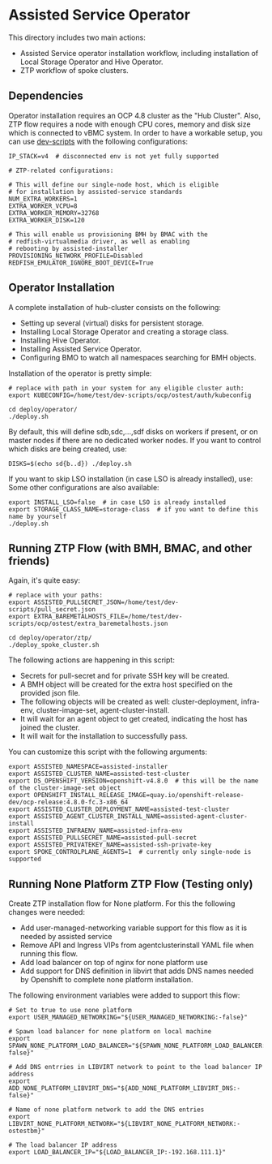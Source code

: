 # Assisted Service Operator

This directory includes two main actions:
* Assisted Service operator installation workflow, including
  installation of Local Storage Operator and Hive Operator.
* ZTP workflow of spoke clusters.

## Dependencies

Operator installation requires an OCP 4.8 cluster as the "Hub Cluster".
Also, ZTP flow requires a node with enough CPU cores, memory and disk size
which is connected to vBMC system.
In order to have a workable setup, you can use
[dev-scripts](https://github.com/openshift-metal3/dev-scripts) with the following configurations:

```
IP_STACK=v4  # disconnected env is not yet fully supported

# ZTP-related configurations:

# This will define our single-node host, which is eligible
# for installation by assisted-service standards
NUM_EXTRA_WORKERS=1
EXTRA_WORKER_VCPU=8
EXTRA_WORKER_MEMORY=32768
EXTRA_WORKER_DISK=120

# This will enable us provisioning BMH by BMAC with the
# redfish-virtualmedia driver, as well as enabling
# rebooting by assisted-installer
PROVISIONING_NETWORK_PROFILE=Disabled
REDFISH_EMULATOR_IGNORE_BOOT_DEVICE=True
```

## Operator Installation

A complete installation of hub-cluster consists on the following:

* Setting up several (virtual) disks for persistent storage.
* Installing Local Storage Operator and creating a storage class.
* Installing Hive Operator.
* Installing Assisted Service Operator.
* Configuring BMO to watch all namespaces searching for BMH objects.

Installation of the operator is pretty simple:

```
# replace with path in your system for any eligible cluster auth:
export KUBECONFIG=/home/test/dev-scripts/ocp/ostest/auth/kubeconfig

cd deploy/operator/
./deploy.sh
```

By default, this will define sdb,sdc,...,sdf disks on workers if present,
or on master nodes if there are no dedicated worker nodes. If you want to
control which disks are being created, use:

```
DISKS=$(echo sd{b..d}) ./deploy.sh
```

If you want to skip LSO installation (in case LSO is already installed), use:
Some other configurations are also available:

```
export INSTALL_LSO=false  # in case LSO is already installed
export STORAGE_CLASS_NAME=storage-class  # if you want to define this name by yourself
./deploy.sh
```

## Running ZTP Flow (with BMH, BMAC, and other friends)

Again, it's quite easy:

```
# replace with your paths:
export ASSISTED_PULLSECRET_JSON=/home/test/dev-scripts/pull_secret.json
export EXTRA_BAREMETALHOSTS_FILE=/home/test/dev-scripts/ocp/ostest/extra_baremetalhosts.json

cd deploy/operator/ztp/
./deploy_spoke_cluster.sh
```

The following actions are happening in this script:
* Secrets for pull-secret and for private SSH key will be created.
* A BMH object will be created for the extra host specified on the provided json file.
* The following objects will be created as well: cluster-deployment, infra-env,
  cluster-image-set, agent-cluster-install.
* It will wait for an agent object to get created, indicating the host has joined the cluster.
* It will wait for the installation to successfully pass.

You can customize this script with the following arguments:
```
export ASSISTED_NAMESPACE=assisted-installer
export ASSISTED_CLUSTER_NAME=assisted-test-cluster
export DS_OPENSHIFT_VERSION=openshift-v4.8.0  # this will be the name of the cluster-image-set object
export OPENSHIFT_INSTALL_RELEASE_IMAGE=quay.io/openshift-release-dev/ocp-release:4.8.0-fc.3-x86_64
export ASSISTED_CLUSTER_DEPLOYMENT_NAME=assisted-test-cluster
export ASSISTED_AGENT_CLUSTER_INSTALL_NAME=assisted-agent-cluster-install
export ASSISTED_INFRAENV_NAME=assisted-infra-env
export ASSISTED_PULLSECRET_NAME=assisted-pull-secret
export ASSISTED_PRIVATEKEY_NAME=assisted-ssh-private-key
export SPOKE_CONTROLPLANE_AGENTS=1  # currently only single-node is supported
```

## Running None Platform ZTP Flow (Testing only)

Create ZTP installation flow for None platform. For this the following changes were needed:

- Add user-managed-networking variable support for this flow as it is needed by assisted service
- Remove API and Ingress VIPs from agentclusterinstall YAML file when running this flow.
- Add load balancer on top of nginx for none platform use
- Add support for DNS definition in libvirt that adds DNS names needed by Openshift to complete none platform installation.

The following environment variables were added to support this flow:

```
# Set to true to use none platform
export USER_MANAGED_NETWORKING="${USER_MANAGED_NETWORKING:-false}"

# Spawn load balancer for none platform on local machine 
export SPAWN_NONE_PLATFORM_LOAD_BALANCER="${SPAWN_NONE_PLATFORM_LOAD_BALANCER:-false}"

# Add DNS entrries in LIBVIRT network to point to the load balancer IP address
export ADD_NONE_PLATFORM_LIBVIRT_DNS="${ADD_NONE_PLATFORM_LIBVIRT_DNS:-false}"

# Name of none platform network to add the DNS entries
export LIBVIRT_NONE_PLATFORM_NETWORK="${LIBVIRT_NONE_PLATFORM_NETWORK:-ostestbm}"

# The load balancer IP address
export LOAD_BALANCER_IP="${LOAD_BALANCER_IP:-192.168.111.1}"
```

